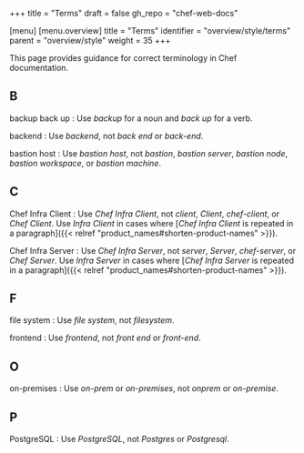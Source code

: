 +++
title = "Terms"
draft = false
gh_repo = "chef-web-docs"

[menu]
  [menu.overview]
    title = "Terms"
    identifier = "overview/style/terms"
    parent = "overview/style"
    weight = 35
+++

This page provides guidance for correct terminology in Chef documentation.

<!-- /* cSpell:disable */ -->

## B

backup
back up
: Use _backup_ for a noun and _back up_ for a verb.

backend
: Use _backend_, not _back end_ or _back-end_.

bastion host
: Use _bastion host_, not _bastion_, _bastion server_, _bastion node_, _bastion workspace_, or _bastion machine_.

## C

Chef Infra Client
: Use _Chef Infra Client_, not _client_, _Client_, _chef-client_, or _Chef Client_. Use _Infra Client_ in cases where [_Chef Infra Client_ is repeated in a paragraph]({{< relref "product_names#shorten-product-names" >}}).

Chef Infra Server
: Use _Chef Infra Server_, not _server_, _Server_, _chef-server_, or _Chef Server_. Use _Infra Server_ in cases where [_Chef Infra Server_ is repeated in a paragraph]({{< relref "product_names#shorten-product-names" >}}).

## F

file system
: Use _file system_, not _filesystem_.

frontend
: Use _frontend_, not _front end_ or _front-end_.

## O

on-premises
: Use _on-prem_ or _on-premises_, not _onprem_ or _on-premise_.

## P

PostgreSQL
: Use _PostgreSQL_, not _Postgres_ or _Postgresql_.
